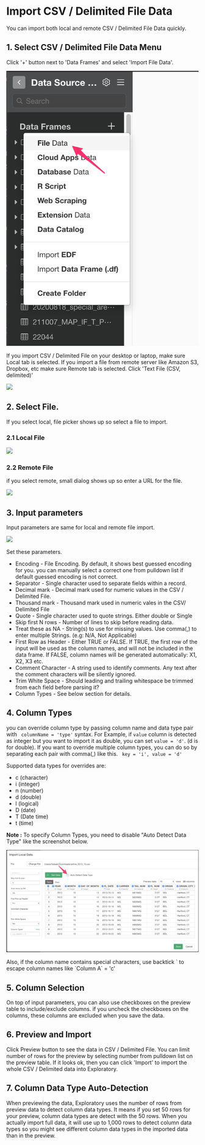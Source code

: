 # Import CSV / Delimited File Data

You can import both local and remote CSV / Delimited File Data quickly.

## 1. Select CSV / Delimited File Data Menu

Click '+' button next to 'Data Frames' and select 'Import File Data'.

![](images/import-file-data.png)

If you import CSV / Delimited File on your desktop or laptop, make sure Local tab is selected. If you import a file from remote server like Amazon S3, Dropbox, etc make sure Remote tab is selected. Click 'Text File (CSV, delimited)'

![](images/csv-select.png)

## 2. Select File.
If you select local, file picker shows up so select a file to import.
### 2.1 Local File

![](images/local-file-picker-csv.png)

### 2.2 Remote File
if you select remote, small dialog shows up so enter a URL for the file.

![](images/import-remote-csv-url.png)


## 3. Input parameters

Input parameters are same for local and remote file import.

![](images/import-csv-dialog.png)

Set these parameters.

* Encoding - File Encoding. By default, it shows best guessed encoding for you. you can manually select a correct one from pulldown list if default guessed encoding is not correct.
* Separator - Single character used to separate fields within a record.
* Decimal mark - Decimal mark used for numeric values in the CSV / Delimited File.
* Thousand mark - Thousand mark used in numeric vales in the CSV/ Delimited File
* Quote - Single character used to quote strings. Either double or Single
* Skip first N rows - Number of lines to skip before reading data.
* Treat these as NA - String(s) to use for missing values. Use comma(,) to enter multiple Strings. (e.g: N/A, Not Applicable)
* First Row as Header - Either TRUE or FALSE.
If TRUE, the first row of the input will be used as the column names, and will not be included in the data frame. If FALSE, column names will be generated automatically: X1, X2, X3 etc.
* Comment Character - A string used to identify comments. Any text after the comment characters will be silently ignored.
* Trim White Space - Should leading and trailing whitespace be trimmed from each field before parsing it?
* Column Types - See below section for details.

## 4. Column Types

you can override column type by passing column name and data type pair with ` columnName = 'type'` syntax.
For Example, if `value` column is detected as integer but you want to import it as double, you can set `value = 'd'`. (d is for double). If you want to override multiple column types, you can do so by separating each pair with comma(,) like this. ` key = 'i', value = 'd'`

Supported data types for overrides are:

- c (character)
- i (integer)
- n (number)
- d (double)
- l (logical)
- D (date)
- T (Date time)
- t (time)

**Note :** To specify Column Types, you need to disable "Auto Detect Data Type" like the screenshot below.

![](images/csv_disable_auto_detect_column_type.png)

Also, if the column name contains special characters, use backtick \` to escape column names like \`Column A\` = 'c'

## 5. Column Selection

On top of input parameters, you can also use checkboxes on the preview table to include/exclude columns. if you uncheck the checkboxes on the columns, these columns are excluded when you save the data.

## 6. Preview and Import

Click Preview button to see the data in CSV / Delimited File. You can limit number of rows for the preview by selecting number from pulldown list on the preview table. If it looks ok, then you can click 'Import' to import the whole CSV / Delimited data into Exploratory.

## 7. Column Data Type Auto-Detection

When previewing the data, Exploratory uses the number of rows from preview data to detect column data types. It means if you set 50 rows for your preview, column data types are detect with the 50 rows. When you actually import full data, it will use up to 1,000 rows to detect column data types so you might see different column data types in the imported data than in the preview.